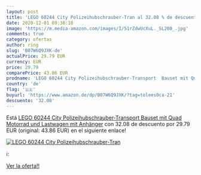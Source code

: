 ```yaml
---
layout: post
title: 'LEGO 60244 City Polizeihubschrauber-Tran al 32.08 % de descuento'
date: 2020-12-01 09:38:18
image: 'https://m.media-amazon.com/images/I/51rZdwUcXuL._SL200_.jpg'
comments: true
category: ofertas
author: ring
slug: 'B07W6Q9JXK-de'
actualPrice: 29.79 EUR
currency: EUR
price: 29.79
comparePrice: 43.86 EUR
prodname: 'LEGO 60244 City Polizeihubschrauber-Transport  Bauset mit Quad  Motorrad und Lastwagen mit Anhänger'
country: 'de'
flag: '🇩🇪'
buyurl: 'https://www.amazon.de/dp/B07W6Q9JXK/?tag=tolees0ca-21'
descuento: '32.08'
---
```


Está [LEGO 60244 City Polizeihubschrauber-Transport  Bauset mit Quad  Motorrad und Lastwagen mit Anhänger](https://www.amazon.de/dp/B07W6Q9JXK/?tag=tolees0ca-21) con 32.08 de descuento por 29.79 EUR (original: 43.86 EUR) en el siguiente enlace!

[![LEGO 60244 City Polizeihubschrauber-Tran](https://m.media-amazon.com/images/I/51rZdwUcXuL._SL200_.jpg)](https://www.amazon.de/dp/B07W6Q9JXK/?tag=tolees0ca-21)

ℹ️:


[Ver la oferta!!](https://www.amazon.de/dp/B07W6Q9JXK/?tag=tolees0ca-21)
